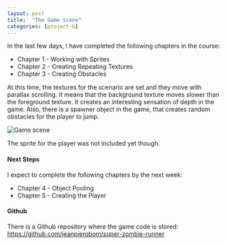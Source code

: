 ```yaml
---
layout: post
title:  "The Game Scene"
categories: [project-b]
---
```


In the last few days, I have completed the following chapters in the course:

* Chapter 1 - Working with Sprites
* Chapter 2 - Creating Repeating Textures
* Chapter 3 - Creating Obstacles

At this time, the textures for the scenario are set and they move with parallax scrolling. It means that the background texture moves slower than the foreground texture. It creates an interesting sensation of depth in the game. Also, there is a spawner object in the game, that creates random obstacles for the player to jump.

<img src="https://jeanpierobom.github.io/assets/images/gif-game-scene-extended.gif" alt="Game scene">

The sprite for the player was not included yet though.

#### Next Steps

I expect to complete the following chapters by the next week:

* Chapter 4 - Object Pooling
* Chapter 5 - Creating the Player

#### Github

There is a Github repository where the game code is stored: https://github.com/jeanpierobom/super-zombie-runner
